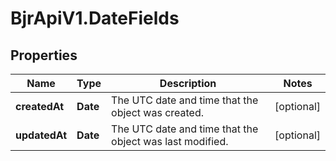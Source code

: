 # BjrApiV1.DateFields

## Properties
Name | Type | Description | Notes
------------ | ------------- | ------------- | -------------
**createdAt** | **Date** | The UTC date and time that the object was created. | [optional] 
**updatedAt** | **Date** | The UTC date and time that the object was last modified. | [optional] 
